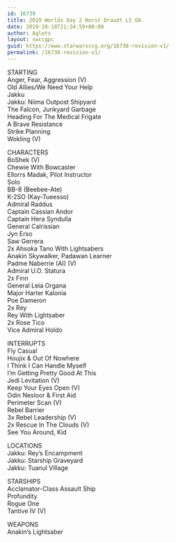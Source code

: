 ```yaml
---
id: 16739
title: 2019 Worlds Day 2 Horst Draudt LS OA
date: 2019-10-18T21:34:59+00:00
author: Aglets
layout: swccgpc
guid: https://www.starwarsccg.org/16738-revision-v1/
permalink: /16738-revision-v1/
---
```

STARTING  
Anger, Fear, Aggression (V)  
Old Allies/We Need Your Help  
Jakku  
Jakku: Niima Outpost Shipyard  
The Falcon, Junkyard Garbage  
Heading For The Medical Frigate  
A Brave Resistance  
Strike Planning  
Wokling (V)

CHARACTERS  
BoShek (V)  
Chewie With Bowcaster  
Ellorrs Madak, Pilot Instructor  
Solo  
BB-8 (Beebee-Ate)  
K-2SO (Kay-Tueesso)  
Admiral Raddus  
Captain Cassian Andor  
Captain Hera Syndulla  
General Calrissian  
Jyn Erso  
Saw Gerrera  
2x Ahsoka Tano With Lightsabers  
Anakin Skywalker, Padawan Learner  
Padme Naberrie (AI) (V)  
Admiral U.O. Statura  
2x Finn  
General Leia Organa  
Major Harter Kalonia  
Poe Dameron  
2x Rey  
Rey With Lightsaber  
2x Rose Tico  
Vice Admiral Holdo

INTERRUPTS  
Fly Casual  
Houjix & Out Of Nowhere  
I Think I Can Handle Myself  
I&#8217;m Getting Pretty Good At This  
Jedi Levitation (V)  
Keep Your Eyes Open (V)  
Odin Nesloor & First Aid  
Perimeter Scan (V)  
Rebel Barrier  
3x Rebel Leadership (V)  
2x Rescue In The Clouds (V)  
See You Around, Kid

LOCATIONS  
Jakku: Rey&#8217;s Encampment  
Jakku: Starship Graveyard  
Jakku: Tuanul Village

STARSHIPS  
Acclamator-Class Assault Ship  
Profundity  
Rogue One  
Tantive IV (V)

WEAPONS  
Anakin&#8217;s Lightsaber